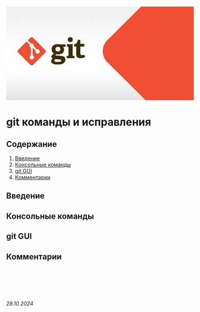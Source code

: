 ![git-image](../assets/git.jpg)

# **git** команды и исправления

## Содержание

1. [Введение](./git.md#введение)
2. [Консольные команды](./git.md#консольные-команды)
3. [git GUI](./git#git-gui)
4. [Комментарии](./git.md#комментарии)

## Введение

## Консольные команды

## git GUI

## Комментарии

<br><br>
<br><br>

###### 28.10.2024